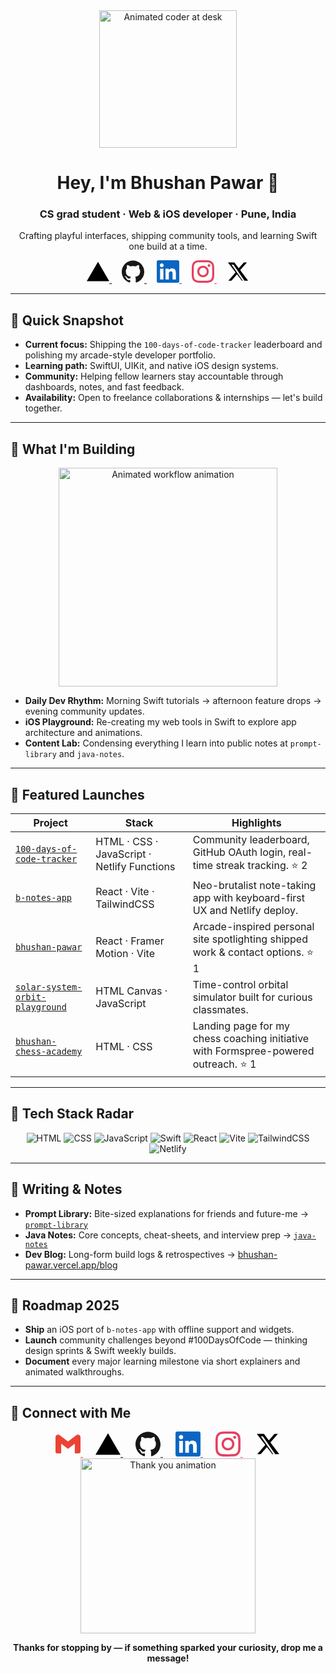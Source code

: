 <div align="center">
  <img src="https://media.giphy.com/media/qgQUggAC3Pfv687qPC/giphy.gif" width="220" alt="Animated coder at desk" />
  <h1>Hey, I'm Bhushan Pawar 👋</h1>
  <h3>CS grad student · Web & iOS developer · Pune, India</h3>
  <p>Crafting playful interfaces, shipping community tools, and learning Swift one build at a time.</p>
  <p>
    <a href="https://bhushan-pawar.vercel.app" target="_blank" rel="noreferrer" style="margin: 0 8px; color: #000000;">
      <svg role="img" viewBox="0 0 24 24" width="36" height="36" fill="currentColor" xmlns="http://www.w3.org/2000/svg">
        <title>Portfolio</title>
        <path d="m12 1.608 12 20.784H0Z" />
      </svg>
    </a>
    <a href="https://github.com/bhushcodes" target="_blank" rel="noreferrer" style="margin: 0 8px; color: #181717;">
      <svg role="img" viewBox="0 0 24 24" width="36" height="36" fill="currentColor" xmlns="http://www.w3.org/2000/svg">
        <title>GitHub</title>
        <path d="M12 .297c-6.63 0-12 5.373-12 12 0 5.303 3.438 9.8 8.205 11.385.6.113.82-.258.82-.577 0-.285-.01-1.04-.015-2.04-3.338.724-4.042-1.61-4.042-1.61C4.422 18.07 3.633 17.7 3.633 17.7c-1.087-.744.084-.729.084-.729 1.205.084 1.838 1.236 1.838 1.236 1.07 1.835 2.809 1.305 3.495.998.108-.776.417-1.305.76-1.605-2.665-.3-5.466-1.332-5.466-5.93 0-1.31.465-2.38 1.235-3.22-.135-.303-.54-1.523.105-3.176 0 0 1.005-.322 3.3 1.23.96-.267 1.98-.399 3-.405 1.02.006 2.04.138 3 .405 2.28-1.552 3.285-1.23 3.285-1.23.645 1.653.24 2.873.12 3.176.765.84 1.23 1.91 1.23 3.22 0 4.61-2.805 5.625-5.475 5.92.42.36.81 1.096.81 2.22 0 1.606-.015 2.896-.015 3.286 0 .315.21.69.825.57C20.565 22.092 24 17.592 24 12.297c0-6.627-5.373-12-12-12" />
      </svg>
    </a>
    <a href="https://www.linkedin.com/in/bhushcodes/" target="_blank" rel="noreferrer" style="margin: 0 8px; color: #0A66C2;">
      <svg role="img" viewBox="0 0 24 24" width="36" height="36" fill="currentColor" xmlns="http://www.w3.org/2000/svg">
        <title>LinkedIn</title>
        <path d="M20.447 20.452h-3.554v-5.569c0-1.328-.027-3.037-1.852-3.037-1.853 0-2.136 1.445-2.136 2.939v5.667H9.351V9h3.414v1.561h.046c.477-.9 1.637-1.85 3.37-1.85 3.601 0 4.267 2.37 4.267 5.455v6.286zM5.337 7.433c-1.144 0-2.063-.926-2.063-2.065 0-1.138.92-2.063 2.063-2.063 1.14 0 2.064.925 2.064 2.063 0 1.139-.925 2.065-2.064 2.065zm1.782 13.019H3.555V9h3.564v11.452zM22.225 0H1.771C.792 0 0 .774 0 1.729v20.542C0 23.227.792 24 1.771 24h20.451C23.2 24 24 23.227 24 22.271V1.729C24 .774 23.2 0 22.222 0h.003z" />
      </svg>
    </a>
    <a href="https://www.instagram.com/unfiltered.bhushan/" target="_blank" rel="noreferrer" style="margin: 0 8px; color: #E4405F;">
      <svg role="img" viewBox="0 0 24 24" width="36" height="36" fill="currentColor" xmlns="http://www.w3.org/2000/svg">
        <title>Instagram</title>
        <path d="M7.0301.084c-1.2768.0602-2.1487.264-2.911.5634-.7888.3075-1.4575.72-2.1228 1.3877-.6652.6677-1.075 1.3368-1.3802 2.127-.2954.7638-.4956 1.6365-.552 2.914-.0564 1.2775-.0689 1.6882-.0626 4.947.0062 3.2586.0206 3.6671.0825 4.9473.061 1.2765.264 2.1482.5635 2.9107.308.7889.72 1.4573 1.388 2.1228.6679.6655 1.3365 1.0743 2.1285 1.38.7632.295 1.6361.4961 2.9134.552 1.2773.056 1.6884.069 4.9462.0627 3.2578-.0062 3.668-.0207 4.9478-.0814 1.28-.0607 2.147-.2652 2.9098-.5633.7889-.3086 1.4578-.72 2.1228-1.3881.665-.6682 1.0745-1.3378 1.3795-2.1284.2957-.7632.4966-1.636.552-2.9124.056-1.2809.0692-1.6898.063-4.948-.0063-3.2583-.021-3.6668-.0817-4.9465-.0607-1.2797-.264-2.1487-.5633-2.9117-.3084-.7889-.72-1.4568-1.3876-2.1228C21.2982 1.33 20.628.9208 19.8378.6165 19.074.321 18.2017.1197 16.9244.0645 15.6471.0093 15.236-.005 11.977.0014 8.718.0076 8.31.0215 7.0301.0839m.1402 21.6932c-1.17-.0509-1.8053-.2453-2.2287-.408-.5606-.216-.96-.4771-1.3819-.895-.422-.4178-.6811-.8186-.9-1.378-.1644-.4234-.3624-1.058-.4171-2.228-.0595-1.2645-.072-1.6442-.079-4.848-.007-3.2037.0053-3.583.0607-4.848.05-1.169.2456-1.805.408-2.2282.216-.5613.4762-.96.895-1.3816.4188-.4217.8184-.6814 1.3783-.9003.423-.1651 1.0575-.3614 2.227-.4171 1.2655-.06 1.6447-.072 4.848-.079 3.2033-.007 3.5835.005 4.8495.0608 1.169.0508 1.8053.2445 2.228.408.5608.216.96.4754 1.3816.895.4217.4194.6816.8176.9005 1.3787.1653.4217.3617 1.056.4169 2.2263.0602 1.2655.0739 1.645.0796 4.848.0058 3.203-.0055 3.5834-.061 4.848-.051 1.17-.245 1.8055-.408 2.2294-.216.5604-.4763.96-.8954 1.3814-.419.4215-.8181.6811-1.3783.9-.4224.1649-1.0577.3617-2.2262.4174-1.2656.0595-1.6448.072-4.8493.079-3.2045.007-3.5825-.006-4.848-.0608M16.953 5.5864A1.44 1.44 0 1 0 18.39 4.144a1.44 1.44 0 0 0-1.437 1.4424M5.8385 12.012c.0067 3.4032 2.7706 6.1557 6.173 6.1493 3.4026-.0065 6.157-2.7701 6.1506-6.1733-.0065-3.4032-2.771-6.1565-6.174-6.1498-3.403.0067-6.156 2.771-6.1496 6.1738M8 12.0077a4 4 0 1 1 4.008 3.9921A3.9996 3.9996 0 0 1 8 12.0077" />
      </svg>
    </a>
    <a href="https://x.com/bhushcodes" target="_blank" rel="noreferrer" style="margin: 0 8px; color: #000000;">
      <svg role="img" viewBox="0 0 24 24" width="36" height="36" fill="currentColor" xmlns="http://www.w3.org/2000/svg">
        <title>X</title>
        <path d="M18.244 2.25h3.308l-7.227 8.26 8.502 11.24H16.17l-5.214-6.817-5.966 6.817H1.68l7.73-8.83L1.254 2.25H8.08l4.713 6.231zm-1.161 19.5h1.833L7.084 4.63H5.117z" />
      </svg>
    </a>
  </p>
</div>

---

## 🚀 Quick Snapshot
- **Current focus:** Shipping the `100-days-of-code-tracker` leaderboard and polishing my arcade-style developer portfolio.
- **Learning path:** SwiftUI, UIKit, and native iOS design systems.
- **Community:** Helping fellow learners stay accountable through dashboards, notes, and fast feedback.
- **Availability:** Open to freelance collaborations & internships — let's build together.

---

## 🔭 What I'm Building
<div align="center">
  <img src="https://media.giphy.com/media/13HgwGsXF0aiGY/giphy.gif" width="350" alt="Animated workflow animation" />
</div>

- **Daily Dev Rhythm:** Morning Swift tutorials → afternoon feature drops → evening community updates.
- **iOS Playground:** Re-creating my web tools in Swift to explore app architecture and animations.
- **Content Lab:** Condensing everything I learn into public notes at `prompt-library` and `java-notes`.

---

## 🌟 Featured Launches
| Project | Stack | Highlights |
| --- | --- | --- |
| [`100-days-of-code-tracker`](https://github.com/bhushcodes/100-days-of-code-tracker) | HTML · CSS · JavaScript · Netlify Functions | Community leaderboard, GitHub OAuth login, real-time streak tracking. ⭐ 2 |
| [`b-notes-app`](https://github.com/bhushcodes/b-notes-app) | React · Vite · TailwindCSS | Neo-brutalist note-taking app with keyboard-first UX and Netlify deploy. |
| [`bhushan-pawar`](https://github.com/bhushcodes/bhushan-pawar) | React · Framer Motion · Vite | Arcade-inspired personal site spotlighting shipped work & contact options. ⭐ 1 |
| [`solar-system-orbit-playground`](https://github.com/bhushcodes/solar-system-orbit-playground) | HTML Canvas · JavaScript | Time-control orbital simulator built for curious classmates. |
| [`bhushan-chess-academy`](https://github.com/bhushcodes/bhushan-chess-academy) | HTML · CSS | Landing page for my chess coaching initiative with Formspree-powered outreach. ⭐ 1 |

---

## 🧠 Tech Stack Radar
<div align="center">

![HTML](https://img.shields.io/badge/HTML5-E44D26?style=for-the-badge&logo=html5&logoColor=white)
![CSS](https://img.shields.io/badge/CSS3-1572B6?style=for-the-badge&logo=css3&logoColor=white)
![JavaScript](https://img.shields.io/badge/JavaScript-F7DF1E?style=for-the-badge&logo=javascript&logoColor=black)
![Swift](https://img.shields.io/badge/Swift-FA7343?style=for-the-badge&logo=swift&logoColor=white)
![React](https://img.shields.io/badge/React-20232A?style=for-the-badge&logo=react&logoColor=61DAFB)
![Vite](https://img.shields.io/badge/Vite-563D7C?style=for-the-badge&logo=vite&logoColor=white)
![TailwindCSS](https://img.shields.io/badge/TailwindCSS-0EA5E9?style=for-the-badge&logo=tailwindcss&logoColor=white)
![Netlify](https://img.shields.io/badge/Netlify-00C7B7?style=for-the-badge&logo=netlify&logoColor=white)

</div>

---

## 📝 Writing & Notes
- **Prompt Library:** Bite-sized explanations for friends and future-me → [`prompt-library`](https://github.com/bhushcodes/prompt-library)
- **Java Notes:** Core concepts, cheat-sheets, and interview prep → [`java-notes`](https://github.com/bhushcodes/java-notes)
- **Dev Blog:** Long-form build logs & retrospectives → [bhushan-pawar.vercel.app/blog](https://bhushan-pawar.vercel.app/blog)

---

## 🎯 Roadmap 2025
- **Ship** an iOS port of `b-notes-app` with offline support and widgets.
- **Launch** community challenges beyond #100DaysOfCode — thinking design sprints & Swift weekly builds.
- **Document** every major learning milestone via short explainers and animated walkthroughs.

---

## 🤝 Connect with Me
<div align="center">
  <a href="mailto:bhushanpawar1800@gmail.com" target="_blank" rel="noreferrer" style="margin: 0 10px; color: #EA4335;">
    <svg role="img" viewBox="0 0 24 24" width="40" height="40" fill="currentColor" xmlns="http://www.w3.org/2000/svg">
      <title>Email</title>
      <path d="M24 5.457v13.909c0 .904-.732 1.636-1.636 1.636h-3.819V11.73L12 16.64l-6.545-4.91v9.273H1.636A1.636 1.636 0 0 1 0 19.366V5.457c0-2.023 2.309-3.178 3.927-1.964L5.455 4.64 12 9.548l6.545-4.91 1.528-1.145C21.69 2.28 24 3.434 24 5.457z" />
    </svg>
  </a>
  <a href="https://bhushan-pawar.vercel.app" target="_blank" rel="noreferrer" style="margin: 0 10px; color: #000000;">
    <svg role="img" viewBox="0 0 24 24" width="40" height="40" fill="currentColor" xmlns="http://www.w3.org/2000/svg">
      <title>Portfolio</title>
      <path d="m12 1.608 12 20.784H0Z" />
    </svg>
  </a>
  <a href="https://github.com/bhushcodes" target="_blank" rel="noreferrer" style="margin: 0 10px; color: #181717;">
    <svg role="img" viewBox="0 0 24 24" width="40" height="40" fill="currentColor" xmlns="http://www.w3.org/2000/svg">
      <title>GitHub</title>
      <path d="M12 .297c-6.63 0-12 5.373-12 12 0 5.303 3.438 9.8 8.205 11.385.6.113.82-.258.82-.577 0-.285-.01-1.04-.015-2.04-3.338.724-4.042-1.61-4.042-1.61C4.422 18.07 3.633 17.7 3.633 17.7c-1.087-.744.084-.729.084-.729 1.205.084 1.838 1.236 1.838 1.236 1.07 1.835 2.809 1.305 3.495.998.108-.776.417-1.305.76-1.605-2.665-.3-5.466-1.332-5.466-5.93 0-1.31.465-2.38 1.235-3.22-.135-.303-.54-1.523.105-3.176 0 0 1.005-.322 3.3 1.23.96-.267 1.98-.399 3-.405 1.02.006 2.04.138 3 .405 2.28-1.552 3.285-1.23 3.285-1.23.645 1.653.24 2.873.12 3.176.765.84 1.23 1.91 1.23 3.22 0 4.61-2.805 5.625-5.475 5.92.42.36.81 1.096.81 2.22 0 1.606-.015 2.896-.015 3.286 0 .315.21.69.825.57C20.565 22.092 24 17.592 24 12.297c0-6.627-5.373-12-12-12" />
    </svg>
  </a>
  <a href="https://www.linkedin.com/in/bhushcodes/" target="_blank" rel="noreferrer" style="margin: 0 10px; color: #0A66C2;">
    <svg role="img" viewBox="0 0 24 24" width="40" height="40" fill="currentColor" xmlns="http://www.w3.org/2000/svg">
      <title>LinkedIn</title>
      <path d="M20.447 20.452h-3.554v-5.569c0-1.328-.027-3.037-1.852-3.037-1.853 0-2.136 1.445-2.136 2.939v5.667H9.351V9h3.414v1.561h.046c.477-.9 1.637-1.85 3.37-1.85 3.601 0 4.267 2.37 4.267 5.455v6.286zM5.337 7.433c-1.144 0-2.063-.926-2.063-2.065 0-1.138.92-2.063 2.063-2.063 1.14 0 2.064.925 2.064 2.063 0 1.139-.925 2.065-2.064 2.065zm1.782 13.019H3.555V9h3.564v11.452zM22.225 0H1.771C.792 0 0 .774 0 1.729v20.542C0 23.227.792 24 1.771 24h20.451C23.2 24 24 23.227 24 22.271V1.729C24 .774 23.2 0 22.222 0h.003z" />
    </svg>
  </a>
  <a href="https://www.instagram.com/unfiltered.bhushan/" target="_blank" rel="noreferrer" style="margin: 0 10px; color: #E4405F;">
    <svg role="img" viewBox="0 0 24 24" width="40" height="40" fill="currentColor" xmlns="http://www.w3.org/2000/svg">
      <title>Instagram</title>
      <path d="M7.0301.084c-1.2768.0602-2.1487.264-2.911.5634-.7888.3075-1.4575.72-2.1228 1.3877-.6652.6677-1.075 1.3368-1.3802 2.127-.2954.7638-.4956 1.6365-.552 2.914-.0564 1.2775-.0689 1.6882-.0626 4.947.0062 3.2586.0206 3.6671.0825 4.9473.061 1.2765.264 2.1482.5635 2.9107.308.7889.72 1.4573 1.388 2.1228.6679.6655 1.3365 1.0743 2.1285 1.38.7632.295 1.6361.4961 2.9134.552 1.2773.056 1.6884.069 4.9462.0627 3.2578-.0062 3.668-.0207 4.9478-.0814 1.28-.0607 2.147-.2652 2.9098-.5633.7889-.3086 1.4578-.72 2.1228-1.3881.665-.6682 1.0745-1.3378 1.3795-2.1284.2957-.7632.4966-1.636.552-2.9124.056-1.2809.0692-1.6898.063-4.948-.0063-3.2583-.021-3.6668-.0817-4.9465-.0607-1.2797-.264-2.1487-.5633-2.9117-.3084-.7889-.72-1.4568-1.3876-2.1228C21.2982 1.33 20.628.9208 19.8378.6165 19.074.321 18.2017.1197 16.9244.0645 15.6471.0093 15.236-.005 11.977.0014 8.718.0076 8.31.0215 7.0301.0839m.1402 21.6932c-1.17-.0509-1.8053-.2453-2.2287-.408-.5606-.216-.96-.4771-1.3819-.895-.422-.4178-.6811-.8186-.9-1.378-.1644-.4234-.3624-1.058-.4171-2.228-.0595-1.2645-.072-1.6442-.079-4.848-.007-3.2037.0053-3.583.0607-4.848.05-1.169.2456-1.805.408-2.2282.216-.5613.4762-.96.895-1.3816.4188-.4217.8184-.6814 1.3783-.9003.423-.1651 1.0575-.3614 2.227-.4171 1.2655-.06 1.6447-.072 4.848-.079 3.2033-.007 3.5835.005 4.8495.0608 1.169.0508 1.8053.2445 2.228.408.5608.216.96.4754 1.3816.895.4217.4194.6816.8176.9005 1.3787.1653.4217.3617 1.056.4169 2.2263.0602 1.2655.0739 1.645.0796 4.848.0058 3.203-.0055 3.5834-.061 4.848-.051 1.17-.245 1.8055-.408 2.2294-.216.5604-.4763.96-.8954 1.3814-.419.4215-.8181.6811-1.3783.9-.4224.1649-1.0577.3617-2.2262.4174-1.2656.0595-1.6448.072-4.8493.079-3.2045.007-3.5825-.006-4.848-.0608M16.953 5.5864A1.44 1.44 0 1 0 18.39 4.144a1.44 1.44 0 0 0-1.437 1.4424M5.8385 12.012c.0067 3.4032 2.7706 6.1557 6.173 6.1493 3.4026-.0065 6.157-2.7701 6.1506-6.1733-.0065-3.4032-2.771-6.1565-6.174-6.1498-3.403.0067-6.156 2.771-6.1496 6.1738M8 12.0077a4 4 0 1 1 4.008 3.9921A3.9996 3.9996 0 0 1 8 12.0077" />
    </svg>
  </a>
  <a href="https://x.com/bhushcodes" target="_blank" rel="noreferrer" style="margin: 0 10px; color: #000000;">
    <svg role="img" viewBox="0 0 24 24" width="40" height="40" fill="currentColor" xmlns="http://www.w3.org/2000/svg">
      <title>X</title>
      <path d="M18.244 2.25h3.308l-7.227 8.26 8.502 11.24H16.17l-5.214-6.817-5.966 6.817H1.68l7.73-8.83L1.254 2.25H8.08l4.713 6.231zm-1.161 19.5h1.833L7.084 4.63H5.117z" />
    </svg>
  </a>
</div>

<div align="center">
  <img src="https://media.giphy.com/media/3oEduSbSGpGaRX2Vri/giphy.gif" width="280" alt="Thank you animation" />
  <p><strong>Thanks for stopping by — if something sparked your curiosity, drop me a message!</strong></p>
</div>
